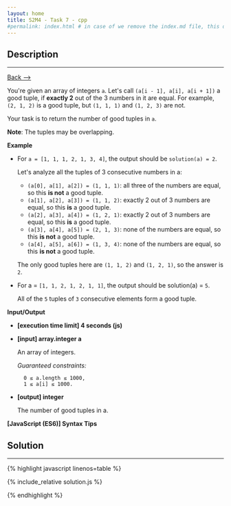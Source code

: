 ```yaml
---
layout: home
title: S2M4 - Task 7 - cpp
#permalink: index.html # in case of we remove the index.md file, this doc will be the index page
---
```


<div class="row">
<div class="columnStmt" markdown="1">

##  Description
------

[Back --> ](../README.md) 

You're given an array of integers `a`. Let's call `(a[i - 1], a[i], a[i + 1])` a good tuple, if **exactly 2** out of the 3 numbers in it are equal. For example, `(2, 1, 2)` is a good tuple, but `(1, 1, 1)` and `(1, 2, 3)` are not.

Your task is to return the number of good tuples in `a`.

**Note**: The tuples may be overlapping.

**Example**

-   For `a = [1, 1, 1, 2, 1, 3, 4]`, the output should be `solution(a) = 2`.

    Let's analyze all the tuples of 3 consecutive numbers in a:

    -   `(a[0], a[1], a[2]) = (1, 1, 1)`: all three of the numbers are equal, so this **is not** a good tuple.
    -   `(a[1], a[2], a[3]) = (1, 1, 2)`: exactly 2 out of 3 numbers are equal, so this **is** a good tuple.
    -   `(a[2], a[3], a[4]) = (1, 2, 1)`: exactly 2 out of 3 numbers are equal, so this **is** a good tuple.
    -   `(a[3], a[4], a[5]) = (2, 1, 3)`: none of the numbers are equal, so this **is not** a good tuple.
    -   `(a[4], a[5], a[6]) = (1, 3, 4)`: none of the numbers are equal, so this **is not** a good tuple.

    The only good tuples here are `(1, 1, 2)` and `(1, 2, 1)`, so the answer is` 2`.

-   For a = `[1, 1, 2, 1, 2, 1, 1]`, the output should be solution(a) = `5`.

    All of the `5` tuples of `3` consecutive elements form a good tuple.

**Input/Output**

* **[execution time limit] 4 seconds (js)**

* **[input] array.integer a**

    An array of integers.

    *Guaranteed constraints:*

        0 ≤ a.length ≤ 1000,
        1 ≤ a[i] ≤ 1000.

* **[output] integer**

    The number of good tuples in a.

**[JavaScript (ES6)] Syntax Tips**

</div>
<div class="columnSol" markdown="1">

## Solution
------

{% highlight javascript linenos=table %}

{% include_relative solution.js %}

{% endhighlight %}

</div>
</div>